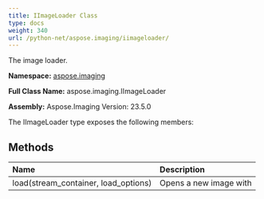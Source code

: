 ```yaml
---
title: IImageLoader Class
type: docs
weight: 340
url: /python-net/aspose.imaging/iimageloader/
---
```


The image loader.

**Namespace:** [aspose.imaging](/imaging/python-net/aspose.imaging/)

**Full Class Name:** aspose.imaging.IImageLoader

**Assembly:**  Aspose.Imaging Version: 23.5.0

The IImageLoader type exposes the following members:
## **Methods**
|**Name**|**Description**|
| :- | :- |
|load(stream_container, load_options)|Opens a new image with|
